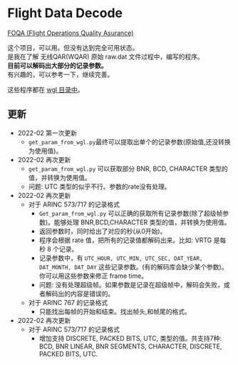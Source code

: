 # Flight Data Decode  

[FOQA (Flight Operations Quality Asurance)](http://en.wikipedia.org/wiki/Flight_operations_quality_assurance)  

这个项目，可以用。但没有达到完全可用状态。  
是我在了解 无线QAR(WQAR) 原始 raw.dat 文件过程中，编写的程序。   
**目前可以解码出大部分的记录参数。**   
有兴趣的，可以参考一下，继续完善。  

这些程序都在 [wgl 目录中](https://github.com/osnosn/FlightDataDecode/tree/main/wgl)。  

## 更新  
* 2022-02 第一次更新  
  - `get_param_from_wgl.py`最终可以提取出单个的记录参数(原始值,还没转换为使用值)。  
* 2022-02 再次更新  
  - `get_param_from_wgl.py` 可以获取部分 BNR, BCD, CHARACTER 类型的值，并转换为使用值。  
  - 问题: UTC 类型的似乎不行。参数的rate没有处理。  
* 2022-02 再次更新  
  - 对于 ARINC 573/717 的记录格式   
    - `Get_param_from_wgl.py` 可以正确的获取所有记录参数(除了超级帧参数)。能够处理 BNR,BCD,CHARACTER 类型的值，并转换为使用值。  
    - 返回参数时，同时给出了对应的秒(从0开始)。  
    - 程序会根据 rate 值，把所有的记录值都解码出来。比如: VRTG 是每秒 8 个记录。  
    - 记录参数中，有 `UTC_HOUR, UTC_MIN, UTC_SEC, DAT_YEAR, DAT_MONTH, DAT_DAY` 这些记录参数。(有的解码库会缺少某个参数)。你可以用这些参数来修正 frame time。  
    - 问题: 没有处理超级帧。如果参数是记录在超级帧中，解码会失败，或者解码出的内容是错误的。  
  - 对于 ARINC 767 的记录格式   
    - 只能找出每帧的开始和结束。找出帧头,和帧尾的格式。   
* 2022-02 再次更新  
  - 对于 ARINC 573/717 的记录格式   
    - 增加支持 DISCRETE, PACKED BITS, UTC, 类型的值。共支持7种: BCD, BNR LINEAR, BNR SEGMENTS, CHARACTER, DISCRETE, PACKED BITS, UTC.    


